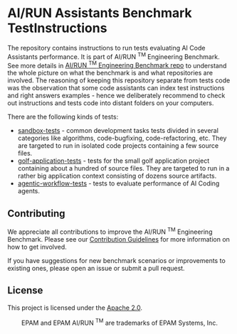 # AI/RUN Assistants Benchmark TestInstructions


The repository contains instructions to run tests evaluating AI Code Assistants performance. It is part of AI/RUN <sup>TM</sup> Engineering Benchmark. See more details in [AI/RUN <sup>TM</sup> Engineering Benchmark repo](https://github.com/epam/AIRUN-Engineering-Benchmark)  to understand the whole picture on what the benchmark is and what repositories are involved. The reasoning of keeping this repository separate from tests code was the observation that some code assistants can index test instructions and right answers examples - hence we deliberately recommend to check out instructions and tests code into distant folders on your computers.

There are the following kinds of tests:
- [sandbox-tests](sandbox-tests) - common development tasks tests divided in several categories like algorithms, code-bugfixing, code-refactoring, etc. They are targeted to run in isolated code projects containing a few source files.
- [golf-application-tests](golf-application-tests) - tests for the small golf application project containing about a hundred of source files. They are targeted to run in a rather big application context consisting of dozens source artifacts.
- [agentic-workflow-tests](agentic-workflow-tests) - tests to evaluate performance of AI Coding agents.

## Contributing

We appreciate all contributions to improve the AI/RUN <sup>TM</sup> Engineering Benchmark. Please see
our [Contribution Guidelines](CONTRIBUTING.md) for more information on how to get involved.

If you have suggestions for new benchmark scenarios or improvements to existing ones, please open an issue or submit a pull request.


## License

This project is licensed under the [Apache 2.0](/LICENSE).

<p align="center">
  EPAM and EPAM AI/RUN <sup>TM</sup> are trademarks of EPAM Systems, Inc. 
</p>
